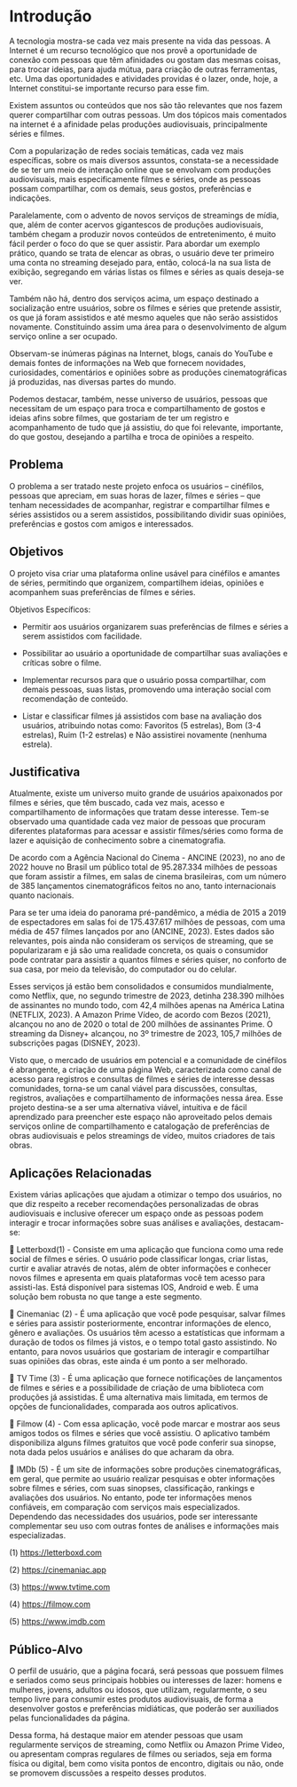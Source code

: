 # Introdução


A tecnologia mostra-se cada vez mais presente na vida das pessoas. A Internet é um recurso tecnológico que nos provê a oportunidade de conexão com pessoas que têm afinidades ou gostam das mesmas coisas, para trocar ideias, para ajuda mútua, para criação de outras ferramentas, etc. Uma das oportunidades e atividades providas é o lazer, onde, hoje, a Internet constitui-se importante recurso para esse fim. 


Existem assuntos ou conteúdos que nos são tão relevantes que nos fazem querer compartilhar com outras pessoas. Um dos tópicos mais comentados na internet é a afinidade pelas produções audiovisuais, principalmente séries e filmes.


Com a popularização de redes sociais temáticas, cada vez mais específicas, sobre os mais diversos assuntos, constata-se a necessidade de se ter um meio de interação online que se envolvam com produções audiovisuais, mais especificamente filmes e séries, onde as pessoas possam compartilhar, com os demais, seus gostos, preferências e indicações.


Paralelamente, com o advento de novos serviços de streamings de mídia, que, além de conter acervos gigantescos de produções audiovisuais, também chegam a produzir novos conteúdos de entretenimento, é muito fácil perder o foco do que se quer assistir. Para abordar um exemplo prático, quando se trata de elencar as obras, o usuário deve ter primeiro uma conta no streaming desejado para, então, colocá-la na sua lista de exibição, segregando em várias listas os filmes e séries as quais deseja-se ver. 


Também não há, dentro dos serviços acima, um espaço destinado a socialização entre usuários, sobre os filmes e séries que pretende assistir, os que já foram assistidos e até mesmo aqueles que não serão assistidos novamente. Constituindo assim uma área para o desenvolvimento de algum serviço online a ser ocupado.


Observam-se inúmeras páginas na Internet, blogs, canais do YouTube e demais fontes de informações na Web que fornecem novidades, curiosidades, comentários e opiniões sobre as produções cinematográficas já produzidas, nas diversas partes do mundo.


Podemos destacar, também, nesse universo de usuários, pessoas que necessitam de um espaço para troca e compartilhamento de gostos e ideias afins sobre filmes, que gostariam de ter um registro e acompanhamento de tudo que já assistiu, do que foi relevante, importante, do que gostou, desejando a partilha e troca de opiniões a respeito.


## Problema


O problema a ser tratado neste projeto enfoca os usuários – cinéfilos, pessoas que apreciam, em suas horas de lazer, filmes e séries – que tenham necessidades de acompanhar, registrar e compartilhar filmes e séries assistidos ou a serem assistidos, possibilitando dividir suas opiniões, preferências e gostos com amigos e interessados.



## Objetivos


O projeto visa criar uma plataforma online usável para cinéfilos e amantes de séries, permitindo que organizem, compartilhem ideias, opiniões e acompanhem suas preferências de filmes e séries.


Objetivos Específicos:


-	Permitir aos usuários organizarem suas preferências de filmes e séries a serem assistidos com facilidade.

-	Possibilitar ao usuário a oportunidade de compartilhar suas avaliações e críticas sobre o filme.

-	Implementar recursos para que o usuário possa compartilhar, com demais pessoas, suas listas, promovendo uma interação social com recomendação de conteúdo. 

-	Listar e classificar filmes já assistidos com base na avaliação dos usuários, atribuindo notas como: Favoritos (5 estrelas), Bom (3-4 estrelas), Ruim (1-2 estrelas) e Não assistirei novamente (nenhuma estrela).

 

## Justificativa

Atualmente, existe um universo muito grande de usuários apaixonados por filmes e séries, que têm buscado, cada vez mais, acesso e compartilhamento de informações que tratam desse interesse. Tem-se observado uma quantidade cada vez maior de pessoas que procuram diferentes plataformas para acessar e assistir filmes/séries como forma de lazer e aquisição de conhecimento sobre a cinematografia.


De acordo com a Agência Nacional do Cinema - ANCINE (2023), no ano de 2022 houve no Brasil um público total de 95.287.334 milhões de pessoas que foram assistir a filmes, em salas de cinema brasileiras, com um número de 385 lançamentos cinematográficos feitos no ano, tanto internacionais quanto nacionais. 


Para se ter uma ideia do panorama pré-pandêmico, a média de 2015 a 2019 de espectadores em salas foi de 175.437.617 milhões de pessoas, com uma média de 457 filmes lançados por ano (ANCINE, 2023). Estes dados são relevantes, pois ainda não consideram os serviços de streaming, que se popularizaram e já são uma realidade concreta, os quais o consumidor pode contratar para assistir a quantos filmes e séries quiser, no conforto de sua casa, por meio da televisão, do computador ou do celular. 


Esses serviços já estão bem consolidados e consumidos mundialmente, como Netflix, que, no segundo trimestre de 2023, detinha 238.390 milhões de assinantes no mundo todo, com 42,4 milhões apenas na América Latina (NETFLIX, 2023). A Amazon Prime Vídeo, de acordo com Bezos (2021), alcançou no ano de 2020 o total de 200 milhões de assinantes Prime. O streaming da Disney+ alcançou, no 3º trimestre de 2023, 105,7 milhões de subscrições pagas (DISNEY, 2023).


Visto que, o mercado de usuários em potencial e a comunidade de cinéfilos é abrangente, a criação de uma página Web, caracterizada como canal de acesso para registros e consultas de filmes e séries de interesse dessas comunidades, torna-se um canal viável para discussões, consultas, registros, avaliações e compartilhamento de informações nessa área. Esse projeto destina-se a ser uma alternativa viável, intuitiva e de fácil aprendizado para preencher este espaço não aproveitado pelos demais serviços online de compartilhamento e catalogação de preferências de obras audiovisuais e pelos streamings de vídeo, muitos criadores de tais obras.


## Aplicações Relacionadas

Existem várias aplicações que ajudam a otimizar o tempo dos usuários, no que diz respeito a receber recomendações personalizadas de obras audiovisuais e inclusive oferecer um espaço onde as pessoas podem interagir e trocar informações sobre suas análises e avaliações, destacam-se:

	Letterboxd(1)  - Consiste em uma aplicação que funciona como uma rede social de filmes e séries. O usuário pode classificar longas, criar listas, curtir e avaliar através de notas, além de obter informações e conhecer novos filmes e apresenta em quais plataformas você tem acesso para assisti-las. Está disponível para sistemas IOS, Android e web. É uma solução bem robusta no que tange a este segmento.


	Cinemaniac (2)  - É uma aplicação que você pode pesquisar, salvar filmes e séries para assistir posteriormente, encontrar informações de elenco, gênero e avaliações. Os usuários têm acesso a estatísticas que informam a duração de todos os filmes já vistos, e o tempo total gasto assistindo. No entanto, para novos usuários que gostariam de interagir e compartilhar suas opiniões das obras, este ainda é um ponto a ser melhorado. 


	TV Time (3)  - É uma aplicação que fornece notificações de lançamentos de filmes e séries e a possibilidade de criação de uma biblioteca com produções já assistidas. É uma alternativa mais limitada, em termos de opções de funcionalidades, comparada aos outros aplicativos.


	Filmow (4)  - Com essa aplicação, você pode marcar e mostrar aos seus amigos todos os filmes e séries que você assistiu. O aplicativo também disponibiliza alguns filmes gratuitos que você pode conferir sua sinopse, nota dada pelos usuários e análises do que acharam da obra.


	IMDb (5)  - É um site de informações sobre produções cinematográficas, em geral, que permite ao usuário realizar pesquisas e obter informações sobre filmes e séries, com suas sinopses, classificação, rankings e avaliações dos usuários. No entanto, pode ter informações menos confiáveis, em comparação com serviços mais especializados. Dependendo das necessidades dos usuários, pode ser interessante complementar seu uso com outras fontes de análises e informações mais especializadas.


(1) https://letterboxd.com

(2) https://cinemaniac.app

(3) https://www.tvtime.com

(4) https://filmow.com

(5) https://www.imdb.com



## Público-Alvo


O perfil de usuário, que a página focará, será pessoas que possuem filmes e seriados como seus principais hobbies ou interesses de lazer: homens e mulheres, jovens, adultos ou idosos, que utilizam, regularmente, o seu tempo livre para consumir estes produtos audiovisuais, de forma a desenvolver gostos e preferências midiáticas, que poderão ser auxiliados pelas funcionalidades da página.


Dessa forma, há destaque maior em atender pessoas que usam regularmente serviços de streaming, como Netflix ou Amazon Prime Video, ou apresentam compras regulares de filmes ou seriados, seja em forma física ou digital, bem como visita pontos de encontro, digitais ou não, onde se promovem discussões a respeito desses produtos.




